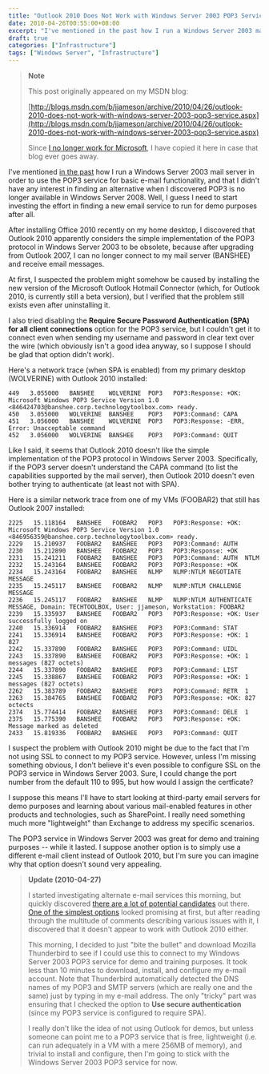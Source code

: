 ```yaml
---
title: "Outlook 2010 Does Not Work with Windows Server 2003 POP3 Service"
date: 2010-04-26T00:55:00+08:00
excerpt: "I've mentioned in the past how I run a Windows Server 2003 mail server in order to use the POP3 service for basic e-mail functionality, and that I didn't have any interest in finding an alternative when I discovered POP3 is no longer available in Windows..."
draft: true
categories: ["Infrastructure"]
tags: ["Windows Server", "Infrastructure"]
---
```


> **Note**
> 
> This post originally appeared on my MSDN blog:  
>   
> 
> [http://blogs.msdn.com/b/jjameson/archive/2010/04/26/outlook-2010-does-not-work-with-windows-server-2003-pop3-service.aspx](http://blogs.msdn.com/b/jjameson/archive/2010/04/26/outlook-2010-does-not-work-with-windows-server-2003-pop3-service.aspx)
> 
> Since [I no longer work for Microsoft](/blog/jjameson/2011/09/02/last-day-with-microsoft), I have copied it here in case that blog ever goes away.


I've mentioned [in the past](/blog/jjameson/2009/09/14/the-jameson-datacenter) how I run a Windows Server 2003 mail server in order to use the POP3 service for basic e-mail functionality, and that I didn't have any interest in finding an alternative when I discovered POP3 is no longer available in Windows Server 2008. Well, I guess I need to start investing the effort in finding a new email service to run for demo purposes after all.

After installing Office 2010 recently on my home desktop, I discovered that Outlook 2010 apparently considers the simple implementation of the POP3 protocol in Windows Server 2003 to be obsolete, because after upgrading from Outlook 2007, I can no longer connect to my mail server (BANSHEE) and receive email messages.

At first, I suspected the problem might somehow be caused by installing the new version of the Microsoft Outlook Hotmail Connector (which, for Outlook 2010, is currently still a beta version), but I verified that the problem still exists even after uninstalling it.

I also tried disabling the **Require Secure Password Authentication (SPA) for all client connections** option for the POP3 service, but I couldn't get it to connect even when sending my username and password in clear text over the wire (which obviously isn't a good idea anyway, so I suppose I should be glad that option didn't work).

Here's a network trace (when SPA is enabled) from my primary desktop (WOLVERINE) with Outlook 2010 installed:


    449   3.055000   BANSHEE    WOLVERINE  POP3   POP3:Response: +OK: Microsoft Windows POP3 Service Version 1.0 <846424703@banshee.corp.technologytoolbox.com> ready.
    450   3.055000   WOLVERINE  BANSHEE    POP3   POP3:Command: CAPA 
    451   3.056000   BANSHEE    WOLVERINE  POP3   POP3:Response: -ERR, Error: Unacceptable command
    452   3.056000   WOLVERINE  BANSHEE    POP3   POP3:Command: QUIT


Like I said, it seems that Outlook 2010 doesn't like the simple implementation of the POP3 protocol in Windows Server 2003. Specifically, if the POP3 server doesn't understand the CAPA command (to list the capabilities supported by the mail server), then Outlook 2010 doesn't even bother trying to authenticate (at least not with SPA).

Here is a similar network trace from one of my VMs (FOOBAR2) that still has Outlook 2007 installed:


    2225   15.118164   BANSHEE   FOOBAR2   POP3   POP3:Response: +OK: Microsoft Windows POP3 Service Version 1.0 <846956359@banshee.corp.technologytoolbox.com> ready.
    2229   15.210937   FOOBAR2   BANSHEE   POP3   POP3:Command: AUTH  
    2230   15.212890   BANSHEE   FOOBAR2   POP3   POP3:Response: +OK
    2231   15.241211   FOOBAR2   BANSHEE   POP3   POP3:Command: AUTH  NTLM
    2232   15.243164   BANSHEE   FOOBAR2   POP3   POP3:Response: +OK
    2234   15.243164   FOOBAR2   BANSHEE   NLMP   NLMP:NTLM NEGOTIATE MESSAGE
    2235   15.245117   BANSHEE   FOOBAR2   NLMP   NLMP:NTLM CHALLENGE MESSAGE
    2236   15.245117   FOOBAR2   BANSHEE   NLMP   NLMP:NTLM AUTHENTICATE MESSAGE, Domain: TECHTOOLBOX, User: jjameson, Workstation: FOOBAR2
    2239   15.335937   BANSHEE   FOOBAR2   POP3   POP3:Response: +OK: User successfully logged on
    2240   15.336914   FOOBAR2   BANSHEE   POP3   POP3:Command: STAT 
    2241   15.336914   BANSHEE   FOOBAR2   POP3   POP3:Response: +OK: 1 827
    2242   15.337890   FOOBAR2   BANSHEE   POP3   POP3:Command: UIDL 
    2243   15.337890   BANSHEE   FOOBAR2   POP3   POP3:Response: +OK: 1 messages (827 octets)
    2244   15.337890   FOOBAR2   BANSHEE   POP3   POP3:Command: LIST 
    2245   15.338867   BANSHEE   FOOBAR2   POP3   POP3:Response: +OK: 1 messages (827 octets)
    2262   15.383789   FOOBAR2   BANSHEE   POP3   POP3:Command: RETR  1
    2263   15.384765   BANSHEE   FOOBAR2   POP3   POP3:Response: +OK: 827 octects
    2374   15.774414   FOOBAR2   BANSHEE   POP3   POP3:Command: DELE  1
    2375   15.775390   BANSHEE   FOOBAR2   POP3   POP3:Response: +OK: Message marked as deleted
    2433   15.819336   FOOBAR2   BANSHEE   POP3   POP3:Command: QUIT


I suspect the problem with Outlook 2010 might be due to the fact that I'm not using SSL to connect to my POP3 service. However, unless I'm missing something obvious, I don't believe it's even possible to configure SSL on the POP3 service in Windows Server 2003. Sure, I could change the port number from the default 110 to 995, but how would I assign the certficate?

I suppose this means I'll have to start looking at third-party email servers for demo purposes and learning about various mail-enabled features in other products and technologies, such as SharePoint. I really need something much more "lightweight" than Exchange to address my specific scenarios.

The POP3 service in Windows Server 2003 was great for demo and training purposes -- while it lasted. I suppose another option is to simply use a different e-mail client instead of Outlook 2010, but I'm sure you can imagine why that option doesn't sound very appealing.


> **Update (2010-04-27)**
> 
> I started investigating alternate e-mail services this morning, but quickly discovered [there are a lot of potential candidates](http://www.emailman.com/win/servers.html) out there. [One of the simplest options](http://weblogs.asp.net/hpreishuber/archive/2008/04/30/visendo-smtp-pop3-extender-for-windows-2008-server.aspx) looked promising at first, but after reading through the multitude of comments describing various issues with it, I discovered that it doesn't appear to work with Outlook 2010 either.  
>   
> This morning, I decided to just "bite the bullet" and download Mozilla Thunderbird to see if I could use this to connect to my Windows Server 2003 POP3 service for demo and training purposes. It took less than 10 minutes to download, install, and configure my e-mail account. Note that Thunderbird automatically detected the DNS names of my POP3 and SMTP servers (which are really one and the same) just by typing in my e-mail address. The only "tricky" part was ensuring that I checked the option to **Use secure authentication** (since my POP3 service is configured to require SPA).  
>   
> I really don't like the idea of not using Outlook for demos, but unless someone can point me to a POP3 service that is free, lightweight (i.e. can run adequately in a VM with a mere 256MB of memory), and trivial to install and configure, then I'm going to stick with the Windows Server 2003 POP3 service for now.

